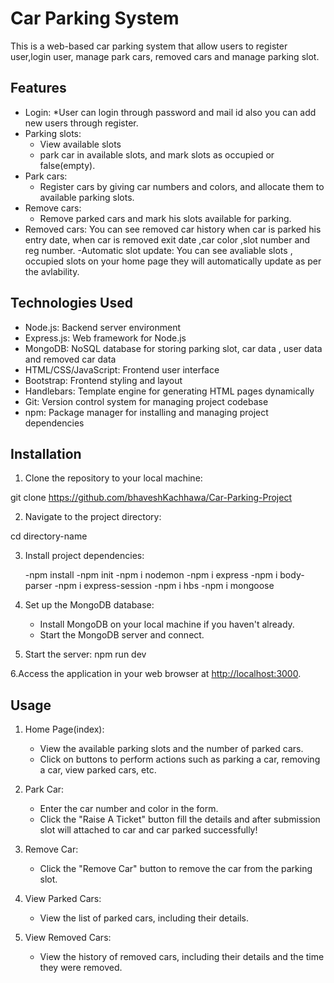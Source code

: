 # Car Parking System

This is a web-based car parking system that allow users to register user,login user, manage park cars, removed cars and manage parking slot.

## Features
- Login:
    *User can login through password and mail id also you can add new users through register.
- Parking slots: 
    * View available slots
    * park car in available slots, and mark slots as occupied or false(empty).
- Park cars: 
    * Register cars by giving car numbers and colors, and allocate them to available parking  slots.
- Remove cars:
    * Remove parked cars and mark his slots available for parking.
- Removed cars: You can see removed car history when car is parked his entry date, when car is removed exit date ,car color ,slot number and reg number.
-Automatic slot update:
    You can see avaliable slots , occupied slots on your home page they will automatically update as per the avlability.

## Technologies Used

- Node.js: Backend server environment
- Express.js: Web framework for Node.js
- MongoDB: NoSQL database for storing parking slot, car data , user data and removed car data
- HTML/CSS/JavaScript: Frontend user interface
- Bootstrap: Frontend styling and layout
- Handlebars: Template engine for generating HTML pages dynamically
- Git: Version control system for managing project codebase
- npm: Package manager for installing and managing project dependencies

## Installation

1. Clone the repository to your local machine:

git clone https://github.com/bhaveshKachhawa/Car-Parking-Project

2. Navigate to the project directory:

cd directory-name

3. Install project dependencies:

    -npm install
    -npm init
    -npm i nodemon
    -npm i express
    -npm i body-parser
    -npm i express-session
    -npm i hbs
    -npm i mongoose

4. Set up the MongoDB database:
   - Install MongoDB on your local machine if you haven't already.
   - Start the MongoDB server and connect.

5. Start the server:
    npm run dev

6.Access the application in your web browser at [http://localhost:3000](http://localhost:3000).

## Usage

1. Home Page(index):
   - View the available parking slots and the number of parked cars.
   - Click on buttons to perform actions such as parking a car, removing a car, view parked cars, etc.

2. Park Car:
   - Enter the car number and color in the form.
   - Click the "Raise A Ticket" button fill the details and after submission slot will attached to car and car parked successfully!

3. Remove Car:
   - Click the "Remove Car" button to remove the car from the parking slot.

4. View Parked Cars:
   - View the list of parked cars, including their details.

5. View Removed Cars:
   - View the history of removed cars, including their details and the time they were removed.